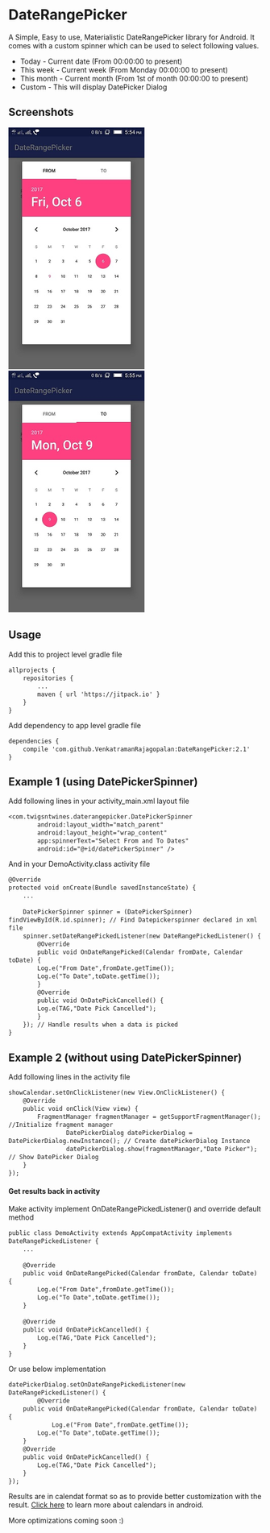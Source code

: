 # DateRangePicker
A Simple, Easy to use, Materialistic DateRangePicker library for Android. It comes with a custom spinner which can be used to select following values.

* Today - Current date (From 00:00:00 to present)
* This week - Current week (From Monday 00:00:00 to present)
* This month - Current month (From 1st of month 00:00:00 to present)
* Custom - This will display DatePicker Dialog
	

## Screenshots
![Screenshot 1](/screenshots/screenshot1.jpeg?raw=true "From Date")   ![Screenshot 2](/screenshots/screenshot2.jpeg?raw=true "To Date")

## Usage
Add this to project level gradle file
```
allprojects {
	repositories {
		...
		maven { url 'https://jitpack.io' }
	}
}
```
Add dependency to app level gradle file
```
dependencies {
	compile 'com.github.VenkatramanRajagopalan:DateRangePicker:2.1'
}
```

## Example 1 (using DatePickerSpinner)
Add following lines in your activity_main.xml layout file
```
<com.twigsntwines.daterangepicker.DatePickerSpinner
        android:layout_width="match_parent"
        android:layout_height="wrap_content"
        app:spinnerText="Select From and To Dates"
        android:id="@+id/datePickerSpinner" />
```

And in your DemoActivity.class activity file
```
@Override
protected void onCreate(Bundle savedInstanceState) {
	...
	
	DatePickerSpinner spinner = (DatePickerSpinner) findViewById(R.id.spinner); // Find Datepickerspinner declared in xml file
	spinner.setDateRangePickedListener(new DateRangePickedListener() {
	    @Override
	    public void OnDateRangePicked(Calendar fromDate, Calendar toDate) {
		Log.e("From Date",fromDate.getTime());
		Log.e("To Date",toDate.getTime());
	    }
	    @Override
	    public void OnDatePickCancelled() {
		Log.e(TAG,"Date Pick Cancelled");
	    }
	}); // Handle results when a data is picked
}
```


## Example 2 (without using DatePickerSpinner)
Add following lines in the activity file
```
showCalendar.setOnClickListener(new View.OnClickListener() {
	@Override
	public void onClick(View view) {
		FragmentManager fragmentManager = getSupportFragmentManager(); //Initialize fragment manager
                DatePickerDialog datePickerDialog = DatePickerDialog.newInstance(); // Create datePickerDialog Instance 
                datePickerDialog.show(fragmentManager,"Date Picker"); // Show DatePicker Dialog
	}
});

```
#### Get results back in activity

Make activity implement OnDateRangePickedListener() and override default method
```
public class DemoActivity extends AppCompatActivity implements DateRangePickedListener {
	...
	
	@Override
	public void OnDateRangePicked(Calendar fromDate, Calendar toDate) {
		Log.e("From Date",fromDate.getTime());
		Log.e("To Date",toDate.getTime());
	}
	
	@Override
	public void OnDatePickCancelled() {
		Log.e(TAG,"Date Pick Cancelled");
	}
}
```

Or use below implementation
```
datePickerDialog.setOnDateRangePickedListener(new DateRangePickedListener() {
        @Override
	public void OnDateRangePicked(Calendar fromDate, Calendar toDate) {
        	Log.e("From Date",fromDate.getTime());
		Log.e("To Date",toDate.getTime());   
	}
	@Override
	public void OnDatePickCancelled() {
		Log.e(TAG,"Date Pick Cancelled");
	}
});
```
Results are in calendat format so as to provide better customization with the result. [Click here](https://developer.android.com/reference/java/util/Calendar.html "Calendar Android") to learn more about calendars in android.

More optimizations coming soon :)
